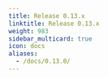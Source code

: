 ```yaml
---
title: Release 0.13.x
linktitle: Release 0.13.x
weight: 983
sidebar_multicard: true
icon: docs
aliases:
  - /docs/0.13.0/
---
```

